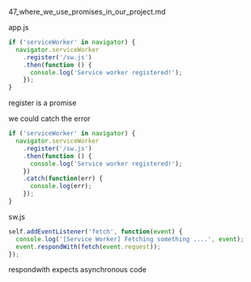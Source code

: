 47_where_we_use_promises_in_our_project.md

app.js

```js
if ('serviceWorker' in navigator) {
  navigator.serviceWorker
    .register('/sw.js')
    .then(function () {
      console.log('Service worker registered!');
    });
}
```

register is a promise

we could catch the error

```js
if ('serviceWorker' in navigator) {
  navigator.serviceWorker
    .register('/sw.js')
    .then(function () {
      console.log('Service worker registered!');
    })
    .catch(function(err) {
      console.log(err);
    });
}
```

sw.js

```js
self.addEventListener('fetch', function(event) {
  console.log('[Service Worker] Fetching something ....', event);
  event.respondWith(fetch(event.request));
});
```

respondwith expects asynchronous code


































